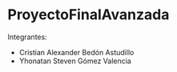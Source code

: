 # ProyectoFinalAvanzada

Integrantes:
- Cristian Alexander Bedón Astudillo
- Yhonatan Steven Gómez Valencia
